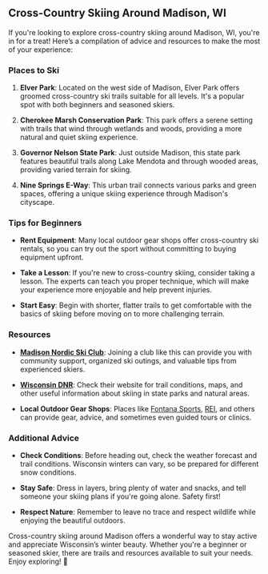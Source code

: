 ## Cross-Country Skiing Around Madison, WI

If you're looking to explore cross-country skiing around Madison, WI, you're in for a treat! Here’s a compilation of advice and resources to make the most of your experience:

### Places to Ski

1. **Elver Park**: Located on the west side of Madison, Elver Park offers groomed cross-country ski trails suitable for all levels. It's a popular spot with both beginners and seasoned skiers.

2. **Cherokee Marsh Conservation Park**: This park offers a serene setting with trails that wind through wetlands and woods, providing a more natural and quiet skiing experience.

3. **Governor Nelson State Park**: Just outside Madison, this state park features beautiful trails along Lake Mendota and through wooded areas, providing varied terrain for skiing.

4. **Nine Springs E-Way**: This urban trail connects various parks and green spaces, offering a unique skiing experience through Madison's cityscape.

### Tips for Beginners

- **Rent Equipment**: Many local outdoor gear shops offer cross-country ski rentals, so you can try out the sport without committing to buying equipment upfront.
  
- **Take a Lesson**: If you're new to cross-country skiing, consider taking a lesson. The experts can teach you proper technique, which will make your experience more enjoyable and help prevent injuries.

- **Start Easy**: Begin with shorter, flatter trails to get comfortable with the basics of skiing before moving on to more challenging terrain.

### Resources

- **[Madison Nordic Ski Club](http://www.madnorski.org/)**: Joining a club like this can provide you with community support, organized ski outings, and valuable tips from experienced skiers.

- **[Wisconsin DNR](https://dnr.wisconsin.gov/topic/parks/crosscountry)**: Check their website for trail conditions, maps, and other useful information about skiing in state parks and natural areas.

- **Local Outdoor Gear Shops**: Places like [Fontana Sports](https://www.fontanasports.com/), [REI](https://www.rei.com/stores/madison.html), and others can provide gear, advice, and sometimes even guided tours or clinics.

### Additional Advice

- **Check Conditions**: Before heading out, check the weather forecast and trail conditions. Wisconsin winters can vary, so be prepared for different snow conditions.

- **Stay Safe**: Dress in layers, bring plenty of water and snacks, and tell someone your skiing plans if you're going alone. Safety first!

- **Respect Nature**: Remember to leave no trace and respect wildlife while enjoying the beautiful outdoors.

Cross-country skiing around Madison offers a wonderful way to stay active and appreciate Wisconsin’s winter beauty. Whether you're a beginner or seasoned skier, there are trails and resources available to suit your needs. Enjoy exploring! 🎿

